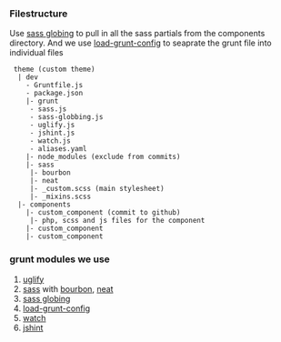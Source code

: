 ### Filestructure
 Use [sass globing](https://github.com/DennisBecker/grunt-sass-globbing) to pull in all the sass partials from the components directory. And we use [load-grunt-config](https://github.com/firstandthird/load-grunt-config) to seaprate the grunt file into individual files
```
 theme (custom theme) 
  | dev  
    - Gruntfile.js  
    - package.json  
    |- grunt  
	 - sass.js  
	 - sass-globbing.js  
	 - uglify.js  
	 - jshint.js  
	 - watch.js  
	 - aliases.yaml  
    |- node_modules (exclude from commits) 
    |- sass 
	 |- bourbon 
	 |- neat  
	 |- _custom.scss (main stylesheet)
	 |- _mixins.scss 
  |- components 
    |- custom_component (commit to github) 
	 |- php, scss and js files for the component 
    |- custom_component 
    |- custom_component 
```

### grunt modules we use
1. [uglify](https://github.com/gruntjs/grunt-contrib-uglify)
1. [sass](https://github.com/sindresorhus/grunt-sass) with [bourbon](http://bourbon.io/), [neat](http://neat.bourbon.io/)
1. [sass globing](https://github.com/DennisBecker/grunt-sass-globbing)
1. [load-grunt-config](https://github.com/firstandthird/load-grunt-config)
1. [watch](https://github.com/gruntjs/grunt-contrib-watch)
1. [jshint](https://github.com/gruntjs/grunt-contrib-jshint)

